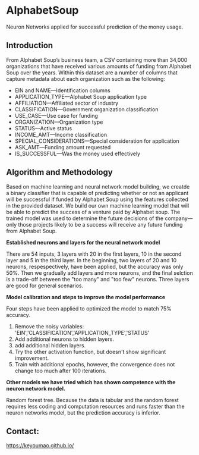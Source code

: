 # AlphabetSoup
Neuron Networks applied for successful prediction of the money usage.

## Introduction

From Alphabet Soup’s business team, a CSV containing more than 34,000 organizations that have received various amounts of funding from Alphabet Soup over the years. Within this dataset are a number of columns that capture metadata about each organization such as the following:
- EIN and NAME—Identification columns
- APPLICATION_TYPE—Alphabet Soup application type
- AFFILIATION—Affiliated sector of industry
- CLASSIFICATION—Government organization classification
- USE_CASE—Use case for funding
- ORGANIZATION—Organization type
- STATUS—Active status
- INCOME_AMT—Income classification
- SPECIAL_CONSIDERATIONS—Special consideration for application
- ASK_AMT—Funding amount requested
- IS_SUCCESSFUL—Was the money used effectively

## Algorithm and Methodology
Based on machine learning and neural network model building, we creatde a binary classifier that is capable of predicting whether or not an applicant will be successful if funded by Alphabet Soup using the features collected in the provided dataset. We build our own machine learning model that will be able to predict the success of a venture paid by Alphabet soup. The trained model was used to determine the future decisions of the company—only those projects likely to be a success will receive any future funding from Alphabet Soup.

**Established neurons and layers for the neural network model**

There are 54 inputs, 3 layers with 20 in the first layers, 10 in the second layer and 5 in the third layer. 
In the beginning, two layers of 20 and 10 neurons, respespectively, have been applied, but the accuracy was only 50%.
Then we gradually add layers and more neurons, and the final selction is a trade-off between the "too many" and "too few" neurons. Three layers are good for general scenarios. 

**Model calibration and steps to improve the model performance**

Four steps have been applied to optimized the model to match 75% accuracy.
1. Remove the noisy variables: 'EIN','CLASSIFICATION','APPLICATION_TYPE','STATUS'
2. Add additional neurons to hidden layers.
3. add additional hidden layers.
4. Try the other activation function, but doesn't show significant improvement.
5. Train with additional epochs, however, the convergence does not change too much after 100 iterations. 

**Other models we have tried which has shown competence with the neuron network model.**

Random forest tree. Because the data is tabular and the random forest requires less coding and computation resources and runs faster than the neuron networks model, but the prediction accuracy is inferior. 


## Contact:
https://keyoumao.github.io/
